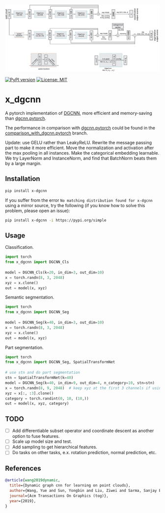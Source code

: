 <img src="./dgcnn.jpg" width="1200px"></img>

[![PyPI version](https://badge.fury.io/py/x-dgcnn.svg)](https://badge.fury.io/py/x-dgcnn)
[![License: MIT](https://img.shields.io/badge/License-MIT-yellow.svg)](https://opensource.org/licenses/MIT)

# x_dgcnn

A pytorch implementation of [DGCNN](https://arxiv.org/abs/1801.07829), more efficient and memory-saving than
[dgcnn.pytorch](https://github.com/antao97/dgcnn.pytorch).

The performance in comparison with [dgcnn.pytorch](https://github.com/antao97/dgcnn.pytorch) could be found in
the [comparison_with_dgcnn.pytorch](https://github.com/kentechx/x-dgcnn/tree/comparison_with_dgcnn.pytorch) branch.

Update: use GELU rather than LeakyReLU. Rewrite the message passing part to make it more efficient. Move the
normalization and activation after the max pooling in all instances. Make the categorical embedding learnable.
We try LayerNorm and InstanceNorm, and find that BatchNorm beats them by a large margin.

## Installation

```bash
pip install x-dgcnn
```

If you suffer from the error `No matching distribution found for x-dgcnn` using a mirror source, try the following
(if you know how to solve this problem, please open an issue):
```bash
pip install x-dgcnn -i https://pypi.org/simple
```

## Usage

Classification.

```python
import torch
from x_dgcnn import DGCNN_Cls

model = DGCNN_Cls(k=20, in_dim=3, out_dim=10)
x = torch.randn(8, 3, 2048)
xyz = x.clone()
out = model(x, xyz)

```

Semantic segmentation.

```python
import torch
from x_dgcnn import DGCNN_Seg

model = DGCNN_Seg(k=40, in_dim=3, out_dim=10)
x = torch.randn(8, 3, 2048)
xyz = x.clone()
out = model(x, xyz)
```

Part segmentation.

```python
import torch
from x_dgcnn import DGCNN_Seg, SpatialTransformNet

# use stn and do part segmentation
stn = SpatialTransformNet(k=40)
model = DGCNN_Seg(k=40, in_dim=9, out_dim=4, n_category=10, stn=stn)
x = torch.randn(8, 9, 2048)  # keep xyz at the first 3 channels if using stn
xyz = x[:, :3].clone()
category = torch.randint(0, 10, (10,))
out = model(x, xyz, category)
```

## TODO
- [ ] Add differentiable subset operator and coordinate descent as another option to fuse features.
- [ ] Scale up model size and test.
- [ ] Add sampling to get hierarchical features.
- [ ] Do tasks on other tasks, e.x. rotation prediction, normal prediction, etc.

## References

```bibtex
@article{wang2019dynamic,
  title={Dynamic graph cnn for learning on point clouds},
  author={Wang, Yue and Sun, Yongbin and Liu, Ziwei and Sarma, Sanjay E and Bronstein, Michael M and Solomon, Justin M},
  journal={Acm Transactions On Graphics (tog)},
  year={2019},
}
```
